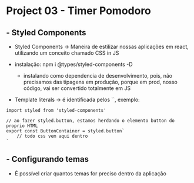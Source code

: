 # Project 03 - Timer Pomodoro

## - Styled Components
- Styled Components -> Maneira de estilizar nossas aplicações em react, utilizando um conceito chamado CSS in JS
- instalação: npm i @types/styled-components -D
    - instalando como dependencia de desenvolvimento, pois, não precisamos das tipagens em produção, porque em prod, nosso código, vai ser convertido totalmente em JS

- Template literals -> é identificada pelos ``, exemplo:
> 
    import styled from 'styled-components'

    // ao fazer styled.button, estamos herdando o elemento button do proprio HTML
    export const ButtonContainer = styled.button`
        // todo css vem aqui dentro
    `

## - Configurando temas
- É possível criar quantos temas for preciso dentro da aplicação